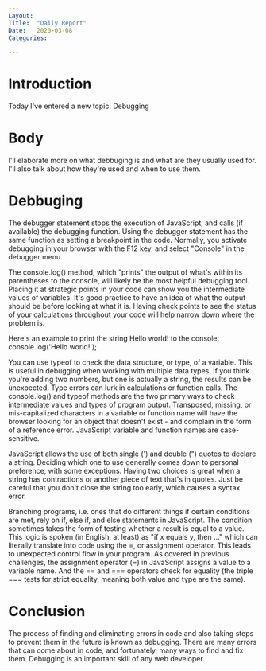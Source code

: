 ```yaml
---
Layout:
Title:	"Daily Report"
Date:	2020-03-08
Categories:

---
```


# Introduction

Today I've entered a new topic: Debugging

# Body 
I'll elaborate more on what debbuging is and what are they usually used for.
I'll also talk about how they're used and when to use them.

# Debbuging
The debugger statement stops the execution of JavaScript, and calls (if available) the debugging function. Using the debugger statement has the same function as setting a breakpoint in the code. Normally, you activate debugging in your browser with the F12 key, and select "Console" in the debugger menu.

The console.log() method, which "prints" the output of what's within its parentheses to the console, will likely be the most helpful debugging tool. Placing it at strategic points in your code can show you the intermediate values of variables. It's good practice to have an idea of what the output should be before looking at what it is. Having check points to see the status of your calculations throughout your code will help narrow down where the problem is.

Here's an example to print the string Hello world! to the console:
console.log('Hello world!');

You can use typeof to check the data structure, or type, of a variable. This is useful in debugging when working with multiple data types. If you think you're adding two numbers, but one is actually a string, the results can be unexpected. Type errors can lurk in calculations or function calls. 
The console.log() and typeof methods are the two primary ways to check intermediate values and types of program output.
Transposed, missing, or mis-capitalized characters in a variable or function name will have the browser looking for an object that doesn't exist - and complain in the form of a reference error. JavaScript variable and function names are case-sensitive.

JavaScript allows the use of both single (') and double (") quotes to declare a string. Deciding which one to use generally comes down to personal preference, with some exceptions.
Having two choices is great when a string has contractions or another piece of text that's in quotes. Just be careful that you don't close the string too early, which causes a syntax error.

Branching programs, i.e. ones that do different things if certain conditions are met, rely on if, else if, and else statements in JavaScript. The condition sometimes takes the form of testing whether a result is equal to a value.
This logic is spoken (in English, at least) as "if x equals y, then ..." which can literally translate into code using the =, or assignment operator. This leads to unexpected control flow in your program.
As covered in previous challenges, the assignment operator (=) in JavaScript assigns a value to a variable name. And the == and === operators check for equality (the triple === tests for strict equality, meaning both value and type are the same).

# Conclusion
The process of finding and eliminating errors in code and also taking steps to prevent them in the future is known as debugging. There are many errors that can come about in code, and fortunately, many ways to find and fix them. Debugging is an important skill of any web developer.
